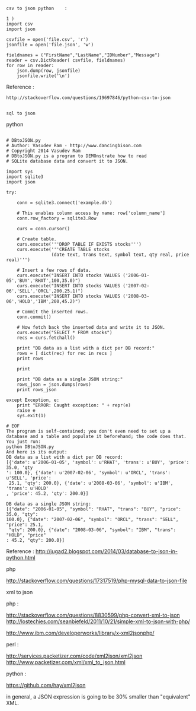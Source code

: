 
~~~ 

csv to json python    :  
~~~ 
~~~
1 ) 
import csv
import json

csvfile = open('file.csv', 'r')
jsonfile = open('file.json', 'w')

fieldnames = ("FirstName","LastName","IDNumber","Message")
reader = csv.DictReader( csvfile, fieldnames)
for row in reader:
    json.dump(row, jsonfile)
    jsonfile.write('\n')
~~~	
Reference : 

	http://stackoverflow.com/questions/19697846/python-csv-to-json
	
	
~~~

sql to json 

~~~ 
python 
~~~ 

# DBtoJSON.py
# Author: Vasudev Ram - http://www.dancingbison.com
# Copyright 2014 Vasudev Ram
# DBtoJSON.py is a program to DEMOnstrate how to read 
# SQLite database data and convert it to JSON.

import sys
import sqlite3
import json

try:

    conn = sqlite3.connect('example.db')

    # This enables column access by name: row['column_name']
    conn.row_factory = sqlite3.Row

    curs = conn.cursor()

    # Create table.
    curs.execute('''DROP TABLE IF EXISTS stocks''')
    curs.execute('''CREATE TABLE stocks
                 (date text, trans text, symbol text, qty real, price real)''')

    # Insert a few rows of data.
    curs.execute("INSERT INTO stocks VALUES ('2006-01-05','BUY','RHAT',100,35.0)")
    curs.execute("INSERT INTO stocks VALUES ('2007-02-06','SELL','ORCL',200,25.1)")
    curs.execute("INSERT INTO stocks VALUES ('2008-03-06','HOLD','IBM',200,45.2)")

    # Commit the inserted rows.
    conn.commit()

    # Now fetch back the inserted data and write it to JSON.
    curs.execute("SELECT * FROM stocks")
    recs = curs.fetchall()

    print "DB data as a list with a dict per DB record:"
    rows = [ dict(rec) for rec in recs ]
    print rows

    print

    print "DB data as a single JSON string:"
    rows_json = json.dumps(rows)
    print rows_json

except Exception, e:
    print "ERROR: Caught exception: " + repr(e)
    raise e
    sys.exit(1)

# EOF
The program is self-contained; you don't even need to set up a database and a table and populate it beforehand; the code does that. You just run:
python DBtoJSON.py
And here is its output:
DB data as a list with a dict per DB record:
[{'date': u'2006-01-05', 'symbol': u'RHAT', 'trans': u'BUY', 'price': 35.0, 'qty
': 100.0}, {'date': u'2007-02-06', 'symbol': u'ORCL', 'trans': u'SELL', 'price':
 25.1, 'qty': 200.0}, {'date': u'2008-03-06', 'symbol': u'IBM', 'trans': u'HOLD'
, 'price': 45.2, 'qty': 200.0}]

DB data as a single JSON string:
[{"date": "2006-01-05", "symbol": "RHAT", "trans": "BUY", "price": 35.0, "qty":
100.0}, {"date": "2007-02-06", "symbol": "ORCL", "trans": "SELL", "price": 25.1,
 "qty": 200.0}, {"date": "2008-03-06", "symbol": "IBM", "trans": "HOLD", "price"
: 45.2, "qty": 200.0}]
~~~

Reference : 
http://jugad2.blogspot.com/2014/03/database-to-json-in-python.html


php  


http://stackoverflow.com/questions/17317519/php-mysql-data-to-json-file



xml to json 

php : 

http://stackoverflow.com/questions/8830599/php-convert-xml-to-json
http://lostechies.com/seanbiefeld/2011/10/21/simple-xml-to-json-with-php/  


http://www.ibm.com/developerworks/library/x-xml2jsonphp/


perl : 

http://services.packetizer.com/code/xml2json/xml2json
http://www.packetizer.com/xml/xml_to_json.html


python : 

https://github.com/hay/xml2json




in general, a JSON expression is going to be 30% smaller than "equivalent" XML. 






